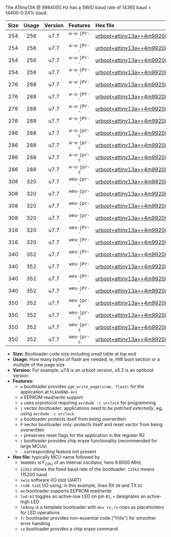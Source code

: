 The ATtiny13A @ 9984000 Hz has a SWIO baud rate of 14365 baud = 14400-0.24% baud.

|Size|Usage|Version|Features|Hex file|
|:-:|:-:|:-:|:-:|:--|
|254|256|u7.7|`w-u-jPr--`|[urboot+attiny13a++4m9920i++++7k2_swio_rxb0_txb1_led+b2.hex](https://raw.githubusercontent.com/stefanrueger/urboot.hex/main/mcus/attiny13a/internal_oscillator/fint++4m9920_Hz/br++++7k2_bps/urboot+attiny13a++4m9920i++++7k2_swio_rxb0_txb1_led+b2.hex)|
|254|256|u7.7|`w-u-jPr--`|[urboot+attiny13a++4m9920i++++7k2_swio_rxb0_txb1_lednop.hex](https://raw.githubusercontent.com/stefanrueger/urboot.hex/main/mcus/attiny13a/internal_oscillator/fint++4m9920_Hz/br++++7k2_bps/urboot+attiny13a++4m9920i++++7k2_swio_rxb0_txb1_lednop.hex)|
|254|256|u7.7|`w-u-jPr--`|[urboot+attiny13a++4m9920i++++7k2_swio_rxb1_txb0_led+b2.hex](https://raw.githubusercontent.com/stefanrueger/urboot.hex/main/mcus/attiny13a/internal_oscillator/fint++4m9920_Hz/br++++7k2_bps/urboot+attiny13a++4m9920i++++7k2_swio_rxb1_txb0_led+b2.hex)|
|254|256|u7.7|`w-u-jPr--`|[urboot+attiny13a++4m9920i++++7k2_swio_rxb1_txb0_lednop.hex](https://raw.githubusercontent.com/stefanrueger/urboot.hex/main/mcus/attiny13a/internal_oscillator/fint++4m9920_Hz/br++++7k2_bps/urboot+attiny13a++4m9920i++++7k2_swio_rxb1_txb0_lednop.hex)|
|276|288|u7.7|`w-u-jPr--`|[urboot+attiny13a++4m9920i++++7k2_swio_rxb0_txb1_led+b2_fr.hex](https://raw.githubusercontent.com/stefanrueger/urboot.hex/main/mcus/attiny13a/internal_oscillator/fint++4m9920_Hz/br++++7k2_bps/urboot+attiny13a++4m9920i++++7k2_swio_rxb0_txb1_led+b2_fr.hex)|
|276|288|u7.7|`w-u-jPr--`|[urboot+attiny13a++4m9920i++++7k2_swio_rxb0_txb1_lednop_fr.hex](https://raw.githubusercontent.com/stefanrueger/urboot.hex/main/mcus/attiny13a/internal_oscillator/fint++4m9920_Hz/br++++7k2_bps/urboot+attiny13a++4m9920i++++7k2_swio_rxb0_txb1_lednop_fr.hex)|
|276|288|u7.7|`w-u-jPr--`|[urboot+attiny13a++4m9920i++++7k2_swio_rxb1_txb0_led+b2_fr.hex](https://raw.githubusercontent.com/stefanrueger/urboot.hex/main/mcus/attiny13a/internal_oscillator/fint++4m9920_Hz/br++++7k2_bps/urboot+attiny13a++4m9920i++++7k2_swio_rxb1_txb0_led+b2_fr.hex)|
|276|288|u7.7|`w-u-jPr--`|[urboot+attiny13a++4m9920i++++7k2_swio_rxb1_txb0_lednop_fr.hex](https://raw.githubusercontent.com/stefanrueger/urboot.hex/main/mcus/attiny13a/internal_oscillator/fint++4m9920_Hz/br++++7k2_bps/urboot+attiny13a++4m9920i++++7k2_swio_rxb1_txb0_lednop_fr.hex)|
|286|288|u7.7|`w-u-jpr-c`|[urboot+attiny13a++4m9920i++++7k2_swio_rxb0_txb1_led+b2_fr_ce.hex](https://raw.githubusercontent.com/stefanrueger/urboot.hex/main/mcus/attiny13a/internal_oscillator/fint++4m9920_Hz/br++++7k2_bps/urboot+attiny13a++4m9920i++++7k2_swio_rxb0_txb1_led+b2_fr_ce.hex)|
|286|288|u7.7|`w-u-jpr-c`|[urboot+attiny13a++4m9920i++++7k2_swio_rxb0_txb1_lednop_fr_ce.hex](https://raw.githubusercontent.com/stefanrueger/urboot.hex/main/mcus/attiny13a/internal_oscillator/fint++4m9920_Hz/br++++7k2_bps/urboot+attiny13a++4m9920i++++7k2_swio_rxb0_txb1_lednop_fr_ce.hex)|
|286|288|u7.7|`w-u-jpr-c`|[urboot+attiny13a++4m9920i++++7k2_swio_rxb1_txb0_led+b2_fr_ce.hex](https://raw.githubusercontent.com/stefanrueger/urboot.hex/main/mcus/attiny13a/internal_oscillator/fint++4m9920_Hz/br++++7k2_bps/urboot+attiny13a++4m9920i++++7k2_swio_rxb1_txb0_led+b2_fr_ce.hex)|
|286|288|u7.7|`w-u-jpr-c`|[urboot+attiny13a++4m9920i++++7k2_swio_rxb1_txb0_lednop_fr_ce.hex](https://raw.githubusercontent.com/stefanrueger/urboot.hex/main/mcus/attiny13a/internal_oscillator/fint++4m9920_Hz/br++++7k2_bps/urboot+attiny13a++4m9920i++++7k2_swio_rxb1_txb0_lednop_fr_ce.hex)|
|308|320|u7.7|`weu-jpr--`|[urboot+attiny13a++4m9920i++++7k2_swio_rxb0_txb1_ee_led+b2.hex](https://raw.githubusercontent.com/stefanrueger/urboot.hex/main/mcus/attiny13a/internal_oscillator/fint++4m9920_Hz/br++++7k2_bps/urboot+attiny13a++4m9920i++++7k2_swio_rxb0_txb1_ee_led+b2.hex)|
|308|320|u7.7|`weu-jpr--`|[urboot+attiny13a++4m9920i++++7k2_swio_rxb0_txb1_ee_lednop.hex](https://raw.githubusercontent.com/stefanrueger/urboot.hex/main/mcus/attiny13a/internal_oscillator/fint++4m9920_Hz/br++++7k2_bps/urboot+attiny13a++4m9920i++++7k2_swio_rxb0_txb1_ee_lednop.hex)|
|308|320|u7.7|`weu-jpr--`|[urboot+attiny13a++4m9920i++++7k2_swio_rxb1_txb0_ee_led+b2.hex](https://raw.githubusercontent.com/stefanrueger/urboot.hex/main/mcus/attiny13a/internal_oscillator/fint++4m9920_Hz/br++++7k2_bps/urboot+attiny13a++4m9920i++++7k2_swio_rxb1_txb0_ee_led+b2.hex)|
|308|320|u7.7|`weu-jpr--`|[urboot+attiny13a++4m9920i++++7k2_swio_rxb1_txb0_ee_lednop.hex](https://raw.githubusercontent.com/stefanrueger/urboot.hex/main/mcus/attiny13a/internal_oscillator/fint++4m9920_Hz/br++++7k2_bps/urboot+attiny13a++4m9920i++++7k2_swio_rxb1_txb0_ee_lednop.hex)|
|316|320|u7.7|`weu-jPr--`|[urboot+attiny13a++4m9920i++++7k2_swio_rxb0_txb1_ee.hex](https://raw.githubusercontent.com/stefanrueger/urboot.hex/main/mcus/attiny13a/internal_oscillator/fint++4m9920_Hz/br++++7k2_bps/urboot+attiny13a++4m9920i++++7k2_swio_rxb0_txb1_ee.hex)|
|316|320|u7.7|`weu-jPr--`|[urboot+attiny13a++4m9920i++++7k2_swio_rxb1_txb0_ee.hex](https://raw.githubusercontent.com/stefanrueger/urboot.hex/main/mcus/attiny13a/internal_oscillator/fint++4m9920_Hz/br++++7k2_bps/urboot+attiny13a++4m9920i++++7k2_swio_rxb1_txb0_ee.hex)|
|340|352|u7.7|`weu-jPr--`|[urboot+attiny13a++4m9920i++++7k2_swio_rxb0_txb1_ee_led+b2_fr.hex](https://raw.githubusercontent.com/stefanrueger/urboot.hex/main/mcus/attiny13a/internal_oscillator/fint++4m9920_Hz/br++++7k2_bps/urboot+attiny13a++4m9920i++++7k2_swio_rxb0_txb1_ee_led+b2_fr.hex)|
|340|352|u7.7|`weu-jPr--`|[urboot+attiny13a++4m9920i++++7k2_swio_rxb0_txb1_ee_lednop_fr.hex](https://raw.githubusercontent.com/stefanrueger/urboot.hex/main/mcus/attiny13a/internal_oscillator/fint++4m9920_Hz/br++++7k2_bps/urboot+attiny13a++4m9920i++++7k2_swio_rxb0_txb1_ee_lednop_fr.hex)|
|340|352|u7.7|`weu-jPr--`|[urboot+attiny13a++4m9920i++++7k2_swio_rxb1_txb0_ee_led+b2_fr.hex](https://raw.githubusercontent.com/stefanrueger/urboot.hex/main/mcus/attiny13a/internal_oscillator/fint++4m9920_Hz/br++++7k2_bps/urboot+attiny13a++4m9920i++++7k2_swio_rxb1_txb0_ee_led+b2_fr.hex)|
|340|352|u7.7|`weu-jPr--`|[urboot+attiny13a++4m9920i++++7k2_swio_rxb1_txb0_ee_lednop_fr.hex](https://raw.githubusercontent.com/stefanrueger/urboot.hex/main/mcus/attiny13a/internal_oscillator/fint++4m9920_Hz/br++++7k2_bps/urboot+attiny13a++4m9920i++++7k2_swio_rxb1_txb0_ee_lednop_fr.hex)|
|350|352|u7.7|`weu-jpr-c`|[urboot+attiny13a++4m9920i++++7k2_swio_rxb0_txb1_ee_led+b2_fr_ce.hex](https://raw.githubusercontent.com/stefanrueger/urboot.hex/main/mcus/attiny13a/internal_oscillator/fint++4m9920_Hz/br++++7k2_bps/urboot+attiny13a++4m9920i++++7k2_swio_rxb0_txb1_ee_led+b2_fr_ce.hex)|
|350|352|u7.7|`weu-jpr-c`|[urboot+attiny13a++4m9920i++++7k2_swio_rxb0_txb1_ee_lednop_fr_ce.hex](https://raw.githubusercontent.com/stefanrueger/urboot.hex/main/mcus/attiny13a/internal_oscillator/fint++4m9920_Hz/br++++7k2_bps/urboot+attiny13a++4m9920i++++7k2_swio_rxb0_txb1_ee_lednop_fr_ce.hex)|
|350|352|u7.7|`weu-jpr-c`|[urboot+attiny13a++4m9920i++++7k2_swio_rxb1_txb0_ee_led+b2_fr_ce.hex](https://raw.githubusercontent.com/stefanrueger/urboot.hex/main/mcus/attiny13a/internal_oscillator/fint++4m9920_Hz/br++++7k2_bps/urboot+attiny13a++4m9920i++++7k2_swio_rxb1_txb0_ee_led+b2_fr_ce.hex)|
|350|352|u7.7|`weu-jpr-c`|[urboot+attiny13a++4m9920i++++7k2_swio_rxb1_txb0_ee_lednop_fr_ce.hex](https://raw.githubusercontent.com/stefanrueger/urboot.hex/main/mcus/attiny13a/internal_oscillator/fint++4m9920_Hz/br++++7k2_bps/urboot+attiny13a++4m9920i++++7k2_swio_rxb1_txb0_ee_lednop_fr_ce.hex)|

- **Size:** Bootloader code size including small table at top end
- **Usage:** How many bytes of flash are needed, ie, HW boot section or a multiple of the page size
- **Version:** For example, u7.6 is an urboot version, o5.2 is an optiboot version
- **Features:**
  + `w` bootloader provides `pgm_write_page(sram, flash)` for the application at `FLASHEND-4+1`
  + `e` EEPROM read/write support
  + `u` uses urprotocol requiring `avrdude -c urclock` for programming
  + `j` vector bootloader: applications *need to be patched externally*, eg, using `avrdude -c urclock`
  + `p` bootloader protects itself from being overwritten
  + `P` vector bootloader only: protects itself and reset vector from being overwritten
  + `r` preserves reset flags for the application in the register R2
  + `c` bootloader provides chip erase functionality (recommended for large MCUs)
  + `-` corresponding feature not present
- **Hex file:** typically MCU name followed by
  + `9m6000i` is F<sub>CPU</sub> of an internal oscillator, here 9.6000 MHz
  + `115k2` shows the fixed baud rate of the bootloader: `115k2` means 115200 baud
  + `swio` software I/O (not UART)
  + `rxd0 txd1` I/O using, in this example, lines RX `D0` and TX `D1`
  + `ee` bootloader supports EEPROM read/write
  + `led-b1` toggles an active-low LED on pin `B1`, `+` designates an active-high LED
  + `lednop` is a template bootloader with `mov rx,rx` nops as placeholders for LED operations
  + `fr` bootloader provides non-essential code ("frills") for smoother error handling
  + `ce` bootloader provides a chip erase command
